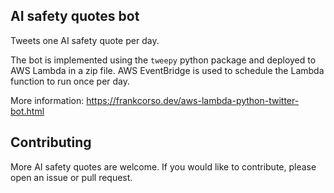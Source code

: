 ## AI safety quotes bot

Tweets one AI safety quote per day.

The bot is implemented using the `tweepy` python package and deployed to AWS Lambda in a zip file. AWS EventBridge is used to schedule the Lambda function to run once per day.

More information: https://frankcorso.dev/aws-lambda-python-twitter-bot.html

## Contributing

More AI safety quotes are welcome. If you would like to contribute, please open an issue or pull request.
